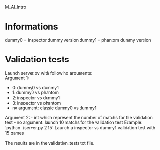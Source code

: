 M_AI_Intro

# Informations

dummy0 = inspector dummy version
dummy1 = phantom dummy version

# Validation tests
Launch server.py with following arguments:<br>
Argument 1:
- 0: dummy0 vs dummy1
- 1: dummy0 vs phantom
- 2: inspector vs dummy1
- 3: inspector vs phantom
- no argument: classic dummy0 vs dummy1
<a/>
    Argument 2:
- int which represent the number of matchs for the validation test
- no argument: launch 10 matchs for the validation test
<a/>
    Example: `python ./server.py 2 15` Launch a inspector vs dummy1 validation test with 15 games<br>
<br>
The results are in the validation_tests.txt file.
